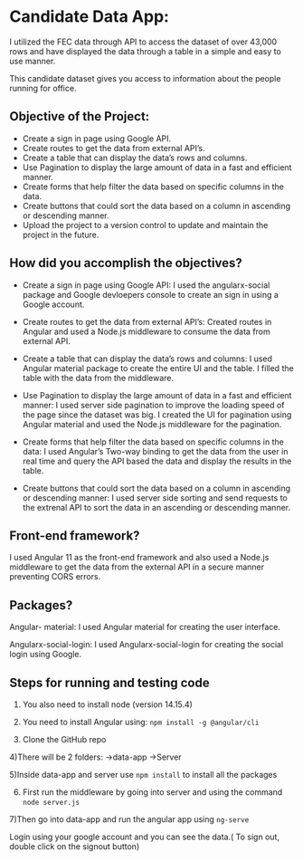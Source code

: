 # Candidate Data App: 

I utilized the FEC data through API to access the dataset of over 43,000 rows and have displayed the data through a table in a simple and easy to use manner.
 
This candidate dataset gives you access to information about the people running for office. 

## Objective of the Project:
* Create a sign in page using Google API.
* Create routes to get the data from external API’s.
* Create a table that can display the data’s rows and columns.
* Use Pagination to display the large amount of data in a fast and efficient manner.
* Create forms that help filter the data based on specific columns in the data.
* Create buttons that could sort the data based on a column in ascending or descending manner.
* Upload the project to a version control to update and maintain the project in the future.

## How did you accomplish the objectives?

* Create a sign in page using Google API:
I used the angularx-social package and Google devloepers console to create an sign in using a Google account.

* Create routes to get the data from external API’s:
Created routes in Angular and used a Node.js middleware to consume the data from external API. 

* Create a table that can display the data’s rows and columns:
I used Angular material package to create the entire UI and the table. I filled the table with the data from the middleware.

* Use Pagination to display the large amount of data in a fast and efficient manner:
I used server side pagination to improve the loading speed of the page  since the dataset was big. I created the UI for pagination using Angular material and used the Node.js middleware for the pagination.

* Create forms that help filter the data based on specific columns in the data:
I used Angular’s Two-way binding to get the data from the user in real time and query the API based the data and display the results in the table. 

* Create buttons that could sort the data based on a column in ascending or descending manner:
I used server side sorting and send requests to the extrenal API to sort the data in an ascending or descending manner.

## Front-end framework?
I used Angular 11 as the front-end framework and also used a Node.js middleware to get the data from the external API in a secure manner preventing CORS errors.

## Packages?
Angular- material:
I used Angular material for creating the user interface.

Angularx-social-login:
I used Angularx-social-login for creating the social login using Google.

## Steps for running and testing code

1) You also need to install node (version 14.15.4)

2) You need to install Angular using:
`npm install -g @angular/cli`

3) Clone the GitHub repo

4)There will be 2 folders:
->data-app
->Server

5)Inside data-app and server use `npm install` to install all the packages

6) First run the middleware by going into server and using the command `node server.js`

7)Then go into data-app and run the angular app using `ng-serve`

Login using your google account and you can see the data.( To sign out, double click on the signout button)
